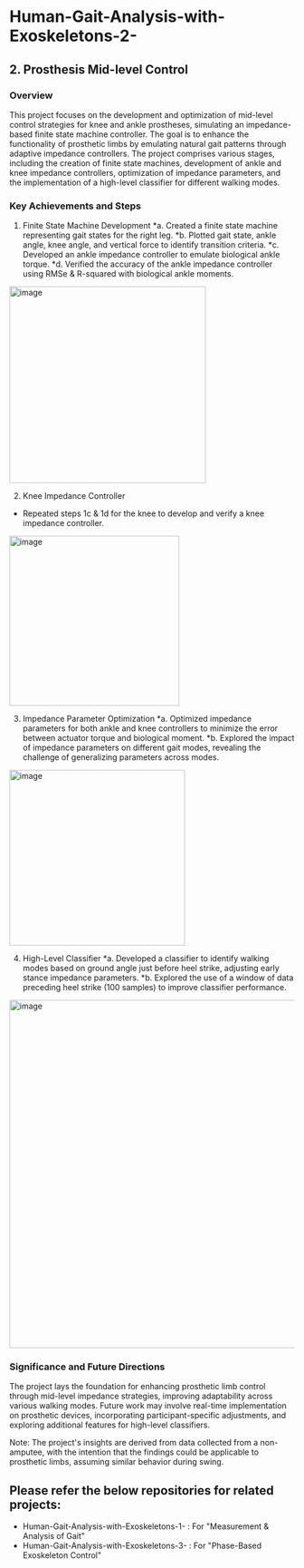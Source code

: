 # Human-Gait-Analysis-with-Exoskeletons-2-

## 2. Prosthesis Mid-level Control

### Overview
This project focuses on the development and optimization of mid-level control strategies for knee and ankle prostheses, simulating an impedance-based finite state machine controller. The goal is to enhance the functionality of prosthetic limbs by emulating natural gait patterns through adaptive impedance controllers. The project comprises various stages, including the creation of finite state machines, development of ankle and knee impedance controllers, optimization of impedance parameters, and the implementation of a high-level classifier for different walking modes.

### Key Achievements and Steps
1. Finite State Machine Development
*a. Created a finite state machine representing gait states for the right leg.
*b. Plotted gait state, ankle angle, knee angle, and vertical force to identify transition criteria.
*c. Developed an ankle impedance controller to emulate biological ankle torque.
*d. Verified the accuracy of the ankle impedance controller using RMSe & R-squared with biological ankle moments.

 <img width="347" alt="image" src="https://github.com/PanchalM19/Human-Gait-Analysis-with-Exoskeletons-2-/assets/115374409/b25e2bfe-511f-402f-85b2-7dbc17707b07">

2. Knee Impedance Controller
* Repeated steps 1c & 1d for the knee to develop and verify a knee impedance controller.

<img width="300" alt="image" src="https://github.com/PanchalM19/Human-Gait-Analysis-with-Exoskeletons-2-/assets/115374409/f82a4b29-bece-4204-95d0-811295652f0f">


3. Impedance Parameter Optimization
*a. Optimized impedance parameters for both ankle and knee controllers to minimize the error between actuator torque and biological moment.
*b. Explored the impact of impedance parameters on different gait modes, revealing the challenge of generalizing parameters across modes.

<img width="310" alt="image" src="https://github.com/PanchalM19/Human-Gait-Analysis-with-Exoskeletons-2-/assets/115374409/989cf514-f553-43bf-bd1a-b6165862fb21">


4. High-Level Classifier
*a. Developed a classifier to identify walking modes based on ground angle just before heel strike, adjusting early stance impedance parameters.
*b. Explored the use of a window of data preceding heel strike (100 samples) to improve classifier performance.

<img width="614" alt="image" src="https://github.com/PanchalM19/Human-Gait-Analysis-with-Exoskeletons-2-/assets/115374409/1623234a-fd7d-45f5-8a39-b02b673545fc">


### Significance and Future Directions
The project lays the foundation for enhancing prosthetic limb control through mid-level impedance strategies, improving adaptability across various walking modes. Future work may involve real-time implementation on prosthetic devices, incorporating participant-specific adjustments, and exploring additional features for high-level classifiers.

Note: The project's insights are derived from data collected from a non-amputee, with the intention that the findings could be applicable to prosthetic limbs, assuming similar behavior during swing.

## Please refer the below repositories for related projects:
* Human-Gait-Analysis-with-Exoskeletons-1- : For "Measurement & Analysis of Gait"
* Human-Gait-Analysis-with-Exoskeletons-3- : For "Phase-Based Exoskeleton Control"
